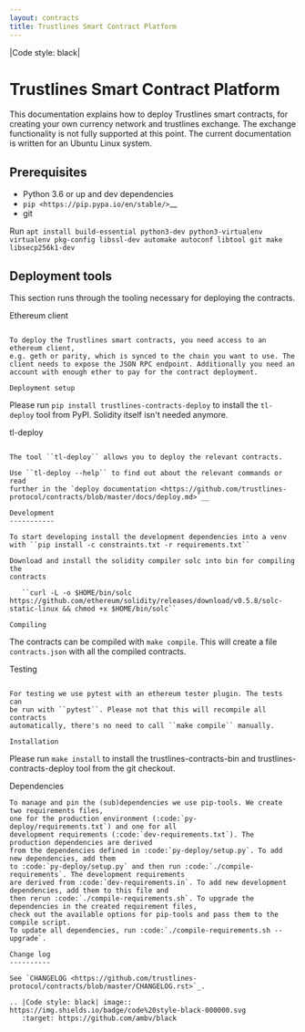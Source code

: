 ```yaml
---
layout: contracts
title: Trustlines Smart Contract Platform
---
```


|Code style: black|

Trustlines Smart Contract Platform
==================================

This documentation explains how to deploy Trustlines smart contracts,
for creating your own currency network and trustlines exchange.
The exchange functionality is not fully supported at this point.
The current documentation is written for an Ubuntu Linux system.

Prerequisites
-------------

-  Python 3.6 or up and dev dependencies
-  `pip <https://pip.pypa.io/en/stable/>`__
-  git

Run
``apt install build-essential python3-dev python3-virtualenv virtualenv pkg-config libssl-dev automake autoconf libtool git make libsecp256k1-dev``

Deployment tools
----------------

This section runs through the tooling necessary for deploying the
contracts.

Ethereum client
~~~~~~~~~~~~~~~

To deploy the Trustlines smart contracts, you need access to an ethereum client,
e.g. geth or parity, which is synced to the chain you want to use. The
client needs to expose the JSON RPC endpoint. Additionally you need an
account with enough ether to pay for the contract deployment.

Deployment setup
~~~~~~~~~~~~~~~~

Please run ``pip install trustlines-contracts-deploy`` to install the ``tl-deploy``
tool from PyPI. Solidity itself isn't needed anymore.

tl-deploy
~~~~~~~~~

The tool ``tl-deploy`` allows you to deploy the relevant contracts.

Use ``tl-deploy --help`` to find out about the relevant commands or read
further in the `deploy documentation <https://github.com/trustlines-protocol/contracts/blob/master/docs/deploy.md>`__

Development
-----------

To start developing install the development dependencies into a venv
with ``pip install -c constraints.txt -r requirements.txt``

Download and install the solidity compiler solc into bin for compiling the
contracts

   ``curl -L -o $HOME/bin/solc https://github.com/ethereum/solidity/releases/download/v0.5.8/solc-static-linux && chmod +x $HOME/bin/solc``

Compiling
~~~~~~~~~

The contracts can be compiled with ``make compile``. This will create a
file `contracts.json` with all the compiled contracts.


Testing
~~~~~~~

For testing we use pytest with an ethereum tester plugin. The tests can
be run with ``pytest``. Please not that this will recompile all contracts
automatically, there's no need to call ``make compile`` manually.

Installation
~~~~~~~~~~~~

Please run `make install` to install the trustlines-contracts-bin and
trustlines-contracts-deploy tool from the git checkout.

Dependencies
~~~~~~~~~~~~
To manage and pin the (sub)dependencies we use pip-tools. We create two requirements files,
one for the production environment (:code:`py-deploy/requirements.txt`) and one for all
development requirements (:code:`dev-requirements.txt`). The production dependencies are derived
from the dependencies defined in :code:`py-deploy/setup.py`. To add new dependencies, add them
to :code:`py-deploy/setup.py` and then run :code:`./compile-requirements`. The development requirements
are derived from :code:`dev-requirements.in`. To add new development dependencies, add them to this file and
then rerun :code:`./compile-requirements.sh`. To upgrade the dependencies in the created requirement files,
check out the available options for pip-tools and pass them to the compile script.
To update all dependencies, run :code:`./compile-requirements.sh --upgrade`.

Change log
----------

See `CHANGELOG <https://github.com/trustlines-protocol/contracts/blob/master/CHANGELOG.rst>`_.

.. |Code style: black| image:: https://img.shields.io/badge/code%20style-black-000000.svg
   :target: https://github.com/ambv/black

